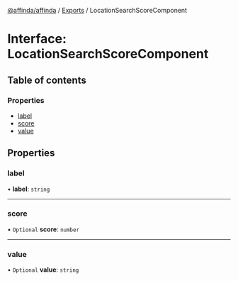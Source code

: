 [@affinda/affinda](../README.md) / [Exports](../modules.md) / LocationSearchScoreComponent

# Interface: LocationSearchScoreComponent

## Table of contents

### Properties

- [label](LocationSearchScoreComponent.md#label)
- [score](LocationSearchScoreComponent.md#score)
- [value](LocationSearchScoreComponent.md#value)

## Properties

### label

• **label**: `string`

___

### score

• `Optional` **score**: `number`

___

### value

• `Optional` **value**: `string`
